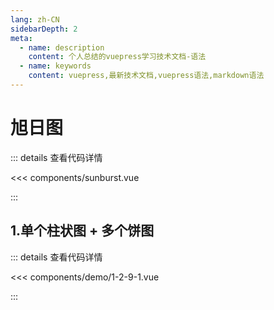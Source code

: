 ```yaml
---
lang: zh-CN
sidebarDepth: 2
meta:
  - name: description
    content: 个人总结的vuepress学习技术文档-语法
  - name: keywords
    content: vuepress,最新技术文档,vuepress语法,markdown语法
---
```


# 旭日图

::: details 查看代码详情

<<< components/sunburst.vue

:::

## 1.单个柱状图 + 多个饼图

  <Container url="/resume/demo/?type=echarts&name=1-2-9-1.vue" />

::: details 查看代码详情

<<< components/demo/1-2-9-1.vue

:::
